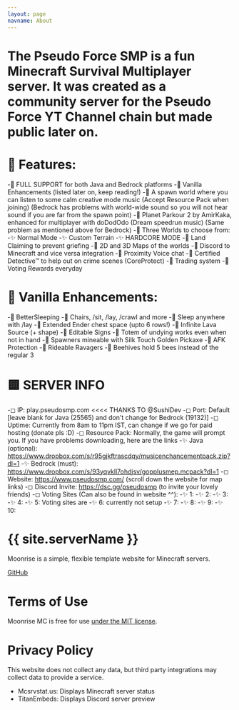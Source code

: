 ```yaml
---
layout: page
navname: About
---
```

# The Pseudo Force SMP is a fun Minecraft Survival Multiplayer server. It was created as a community server for the Pseudo Force YT Channel chain but made public later on.

# 🔶 Features:
 -🔸 FULL SUPPORT for both Java and Bedrock platforms
 -🔸 Vanilla Enhancements (listed later on, keep reading!)
 -🔸 A spawn world where you can listen to some calm creative mode music (Accept Resource Pack when joining) (Bedrock has problems with world-wide sound so you will not hear sound if you are far from the spawn point)
 -🔸 Planet Parkour 2 by AmirKaka, enhanced for multiplayer with doDodOdo (Dream speedrun music) (Same problem as mentioned above for Bedrock)
 -🔸 Three Worlds to choose from:
             -✨  Normal Mode
             -✨  Custom Terrain
             -✨  HARDCORE MODE
 -🔸 Land Claiming to prevent griefing
 -🔸 2D and 3D Maps of the worlds
 -🔸 Discord to Minecraft and vice versa integration
 -🔸 Proximity Voice chat
 -🔸 Certified Detective™️ to help out on crime scenes (CoreProtect)
 -🔸 Trading system
 -🔸 Voting Rewards everyday

# 🔷 Vanilla Enhancements:
 -🔹 BetterSleeping
 -🔹 Chairs, /sit, /lay, /crawl and more
 -🔹 Sleep anywhere with /lay
 -🔹 Extended Ender chest space (upto 6 rows!)
 -🔹 Infinite Lava Source (+ shape)
 -🔹 Editable Signs
 -🔹 Totem of undying works even when not in hand
 -🔹 Spawners mineable with Silk Touch Golden Pickaxe
 -🔹 AFK Protection
 -🔹 Rideable Ravagers
 -🔹 Beehives hold 5 bees instead of the regular 3

# 🟨 SERVER INFO
 -◻ IP: play.pseudosmp.com <<<< THANKS TO @SushiDev
 -◻ Port: Default [leave blank for Java (25565) and don't change for Bedrock (19132)]
 -◻ Uptime: Currently from 8am to 11pm IST, can change if we go for paid hosting (donate pls :D)
 -◻ Resource Pack: Normally, the game will prompt you. If you have problems downloading, here are the links
               -✨ Java (optional):  https://www.dropbox.com/s/r95gjkftrascdqy/musicenchancementpack.zip?dl=1
               -✨ Bedrock (must): https://www.dropbox.com/s/93yqvkll7ohdjsv/gopplusmep.mcpack?dl=1
 -◻ Website: https://www.pseudosmp.com/ (scroll down the website for map links)
 -◻ Discord Invite: https://dsc.gg/pseudosmp (to invite your lovely friends)
 -◻ Voting Sites (Can also be found in website ^^):
               -✨ 1:
               -✨ 2:
               -✨ 3:
               -✨ 4:
               -✨ 5: Voting sites are
               -✨ 6: currently not setup
               -✨ 7:
               -✨ 8:
               -✨ 9:
               -✨ 10:

# {{ site.serverName }}

Moonrise is a simple, flexible template website for Minecraft servers.

[GitHub](https://github.com/coffeebank/moonrise)


# Terms of Use

Moonrise MC is free for use [under the MIT license](https://github.com/coffeebank/moonrise).


# Privacy Policy

This website does not collect any data, but third party integrations may collect data to provide a service.

- Mcsrvstat.us: Displays Minecraft server status
- TitanEmbeds: Displays Discord server preview
